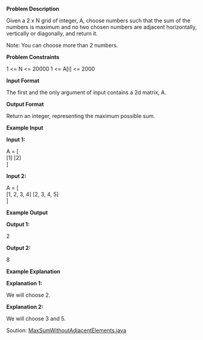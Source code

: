 **Problem Description**

Given a 2 x N grid of integer, A, choose numbers such that the sum of the numbers is maximum and no two chosen numbers
are adjacent horizontally, vertically or diagonally, and return it.

Note: You can choose more than 2 numbers.

**Problem Constraints**

1 <= N <= 20000 1 <= A[i] <= 2000

**Input Format**

The first and the only argument of input contains a 2d matrix, A.

**Output Format**

Return an integer, representing the maximum possible sum.

**Example Input**

**Input 1:**

A = [   
[1]
[2]    
]

**Input 2:**

A = [   
[1, 2, 3, 4]
[2, 3, 4, 5]    
]

**Example Output**

**Output 1:**

2

**Output 2:**

8

**Example Explanation**

**Explanation 1:**

We will choose 2.

**Explanation 2:**

We will choose 3 and 5.

Soution: [MaxSumWithoutAdjacentElements.java](Solution/MaxSumWithoutAdjacentElements.java)